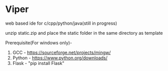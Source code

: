 # Viper
web based ide for c/cpp/python/java(still in progress)

unzip static.zip and place the static folder in the same directory as template

Prerequisite(For windows only)-

1. GCC - https://sourceforge.net/projects/mingw/
2. Python - https://www.python.org/downloads/
3. Flask - "pip install Flask"
